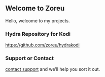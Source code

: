 ## Welcome to Zoreu

Hello, welcome to my projects.

### Hydra Repository for Kodi

https://github.com/zoreu/hydrakodi



### Support or Contact

[contact support](https://docs.google.com/forms/d/1vqTu4TqET_FTVhafMmb_2dLHy9bNMylBfr23VACYGIs/) and we’ll help you sort it out.
